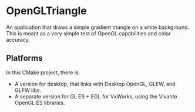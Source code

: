 # OpenGLTriangle

An application that draws a simple gradient triangle on a white background.
This is meant as a very simple test of OpenGL capabilities and color accuracy.

## Platforms

In this CMake project, there is:
* A version for desktop, that links with Desktop OpenGL, GLEW, and GLFW libs.
* A separate version for GL ES + EGL for VxWorks, using the Vivante OpenGL ES
  libraries.
